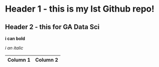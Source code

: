 # Header 1 - this is my lst Github repo! 
## Header 2 - this for GA Data Sci

**i can bold**

*i an italic*

| Column 1 | Column 2| 
| -- | -- |

###

